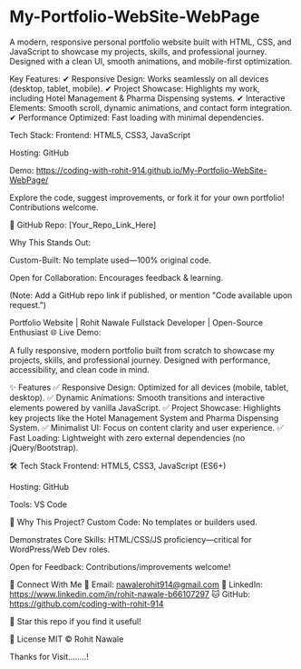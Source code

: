 # My-Portfolio-WebSite-WebPage

A modern, responsive personal portfolio website built with HTML, CSS, and JavaScript to showcase my projects, skills, and professional journey. Designed with a clean UI, smooth animations, and mobile-first optimization.

Key Features:
✔ Responsive Design: Works seamlessly on all devices (desktop, tablet, mobile).
✔ Project Showcase: Highlights my work, including Hotel Management & Pharma Dispensing systems.
✔ Interactive Elements: Smooth scroll, dynamic animations, and contact form integration.
✔ Performance Optimized: Fast loading with minimal dependencies.

Tech Stack:
Frontend: HTML5, CSS3, JavaScript

Hosting: GitHub

Demo:  https://coding-with-rohit-914.github.io/My-Portfolio-WebSite-WebPage/

Explore the code, suggest improvements, or fork it for your own portfolio! Contributions welcome.

🔗 GitHub Repo: [Your_Repo_Link_Here]

Why This Stands Out:

Custom-Built: No template used—100% original code.

Open for Collaboration: Encourages feedback & learning.

(Note: Add a GitHub repo link if published, or mention "Code available upon request.")

Portfolio Website | Rohit Nawale
Fullstack Developer | Open-Source Enthusiast
🌐 Live Demo: 

A fully responsive, modern portfolio built from scratch to showcase my projects, skills, and professional journey. Designed with performance, accessibility, and clean code in mind.

✨ Features
✅ Responsive Design: Optimized for all devices (mobile, tablet, desktop).
✅ Dynamic Animations: Smooth transitions and interactive elements powered by vanilla JavaScript.
✅ Project Showcase: Highlights key projects like the Hotel Management System and Pharma Dispensing System.
✅ Minimalist UI: Focus on content clarity and user experience.
✅ Fast Loading: Lightweight with zero external dependencies (no jQuery/Bootstrap).

🛠️ Tech Stack
Frontend: HTML5, CSS3, JavaScript (ES6+)

Hosting: GitHub

Tools: VS Code

📌 Why This Project?
Custom Code: No templates or builders used.

Demonstrates Core Skills: HTML/CSS/JS proficiency—critical for WordPress/Web Dev roles.

Open for Feedback: Contributions/improvements welcome!

🔗 Connect With Me
📧 Email: nawalerohit914@gmail.com
💼 LinkedIn: https://www.linkedin.com/in/rohit-nawale-b66107297
🐱 GitHub: https://github.com/coding-with-rohit-914

🌟 Star this repo if you find it useful!

📜 License
MIT © Rohit Nawale

Thanks for Visit........!
